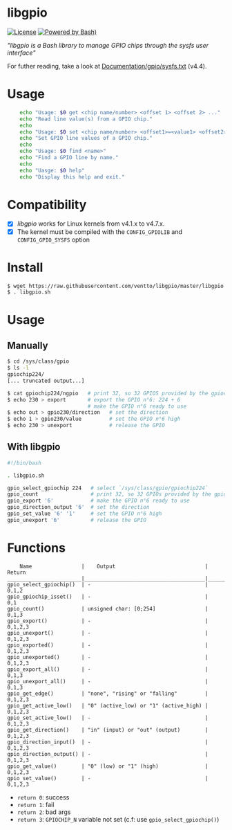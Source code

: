 libgpio
=======

[![License](https://img.shields.io/badge/license-MIT-blue.svg?style=flat)](./LICENSE)
[![Powered by Bash)](https://img.shields.io/badge/powered_by-Bash-brightgreen.svg)](https://www.gnu.org/software/bash/)

*"libgpio is a Bash library to manage GPIO chips through
the sysfs user interface"*

For futher reading, take a look at [Documentation/gpio/sysfs.txt](https://git.kernel.org/pub/scm/linux/kernel/git/stable/linux.git/tree/Documentation/gpio/sysfs.txt?h=v4.4.164) (v4.4).

# Usage
```sh
    echo "Usage: $0 get <chip name/number> <offset 1> <offset 2> ..."
    echo "Read line value(s) from a GPIO chip."
    echo 
    echo "Usage: $0 set <chip name/number> <offset1>=<value1> <offset2>=<value2> ..."
    echo "Set GPIO line values of a GPIO chip."
    echo 
    echo "Usage: $0 find <name>"
    echo "Find a GPIO line by name."
    echo 
    echo "Uasge: $0 help"
    echo "Display this help and exit."
```

# Compatibility

- [x] *libgpio* works for Linux kernels from v4.1.x to v4.7.x.
- [x] The kernel must be compiled with the `CONFIG_GPIOLIB`
      and `CONFIG_GPIO_SYSFS` option

# Install

```bash
$ wget https://raw.githubusercontent.com/ventto/libgpio/master/libgpio.sh
$ . libgpio.sh
```

# Usage

## Manually

```bash
$ cd /sys/class/gpio
$ ls -l
gpiochip224/
[... truncated output...]

$ cat gpiochip224/ngpio   # print 32, so 32 GPIOS provided by the gpiochip
$ echo 230 > export       # export the GPIO n°6: 224 + 6
                          # make the GPIO n°6 ready to use
$ echo out > gpio230/direction   # set the direction
$ echo 1 > gpio230/value         # set the GPIO n°6 high
$ echo 230 > unexport            # release the GPIO
```

## With libgpio

```bash
#!/bin/bash

. libgpio.sh

gpio_select_gpiochip 224   # select `/sys/class/gpio/gpiochip224`
gpio_count                 # print 32, so 32 GPIOs provided by the gpiochip
gpio_export '6'            # make the GPIO n°6 ready to use
gpio_direction_output '6'  # set the direction
gpio_set_value '6' '1'     # set the GPIO n°6 high
gpio_unexport '6'          # release the GPIO
```

# Functions

```
    Name                |    Output                             |   Return
________________________|_______________________________________|_____________
gpio_select_gpiochip()  | -                                     |   0,1,2
gpio_gpiochip_isset()   | -                                     |   0,1
gpio_count()            | unsigned char: [0;254]                |   0,1,3
gpio_export()           | -                                     |   0,1,2,3
gpio_unexport()         | -                                     |   0,1,2,3
gpio_exported()         | -                                     |   0,1,2,3
gpio_unexported()       | -                                     |   0,1,2,3
gpio_export_all()       | -                                     |   0,1,3
gpio_unexport_all()     | -                                     |   0,1,3
gpio_get_edge()         | "none", "rising" or "falling"         |   0,1,2,3
gpio_get_active_low()   | "0" (active_low) or "1" (active_high) |   0,1,2,3
gpio_set_active_low()   | -                                     |   0,1,2,3
gpio_get_direction()    | "in" (input) or "out" (output)        |   0,1,2,3
gpio_direction_input()  | -                                     |   0,1,2,3
gpio_direction_output() | -                                     |   0,1,2,3
gpio_get_value()        | "0" (low) or "1" (high)               |   0,1,2,3
gpio_set_value()        | -                                     |   0,1,2,3
```

* `return 0`: success
* `return 1`: fail
* `return 2`: bad args
* `return 3`: `GPIOCHIP_N` variable not set (c.f: use `gpio_select_gpiochip()`)
